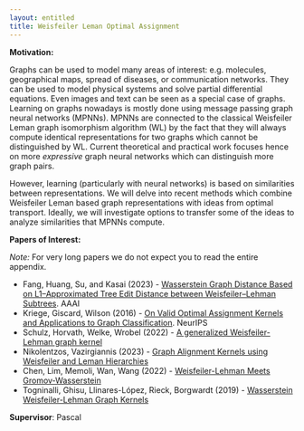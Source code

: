 ```yaml
---
layout: entitled
title: Weisfeiler Leman Optimal Assignment
---
```


**Motivation:** 

Graphs can be used to model many areas of interest: e.g. molecules, geographical maps, spread of diseases, or communication networks. 
They can be used to model physical systems and solve partial differential equations. 
Even images and text can be seen as a special case of graphs. 
Learning on graphs nowadays is mostly done using message passing graph neural networks (MPNNs).
MPNNs are connected to the classical Weisfeiler Leman graph isomorphism algorithm (WL) by the fact that they will always compute identical representations for two graphs which cannot be distinguished by WL.
Current theoretical and practical work focuses hence on more _expressive_ graph neural networks which can distinguish more graph pairs.

However, learning (particularly with neural networks) is based on similarities between representations. We will delve into recent methods which combine Weisfeiler Leman based graph representations with ideas from optimal transport. Ideally, we will investigate options to transfer some of the ideas to analyze similarities that MPNNs compute.


**Papers of Interest:**

_Note:_ For very long papers we do not expect you to read the entire appendix.

- Fang, Huang, Su, and Kasai (2023) - [Wasserstein Graph Distance Based on L1–Approximated Tree Edit Distance between Weisfeiler–Lehman Subtrees](https://ojs.aaai.org/index.php/AAAI/article/view/25916). AAAI
- Kriege, Giscard, Wilson (2016) - [On Valid Optimal Assignment Kernels and Applications to Graph Classification](https://proceedings.neurips.cc/paper/2016/file/0efe32849d230d7f53049ddc4a4b0c60-Paper.pdf). NeurIPS
- Schulz, Horvath, Welke, Wrobel (2022) - [A generalized Weisfeiler-Lehman graph kernel](https://link.springer.com/article/10.1007/s10994-022-06131-w)
- Nikolentzos, Vazirgiannis (2023) - [Graph Alignment Kernels using Weisfeiler and Leman Hierarchies](https://proceedings.mlr.press/v206/nikolentzos23b.html)
- Chen, Lim, Memoli, Wan, Wang (2022) - [Weisfeiler-Lehman Meets Gromov-Wasserstein](https://proceedings.mlr.press/v162/chen22o.html)
- Togninalli, Ghisu, Llinares-López, Rieck, Borgwardt (2019) - [Wasserstein Weisfeiler-Lehman Graph Kernels](https://proceedings.neurips.cc/paper_files/paper/2019/hash/73fed7fd472e502d8908794430511f4d-Abstract.html)

**Supervisor**: Pascal